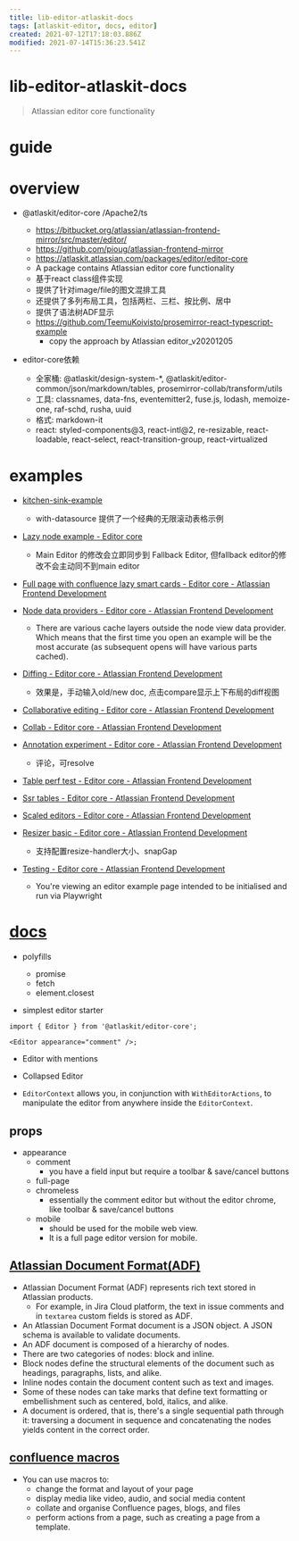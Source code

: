 ```yaml
---
title: lib-editor-atlaskit-docs
tags: [atlaskit-editor, docs, editor]
created: 2021-07-12T17:18:03.886Z
modified: 2021-07-14T15:36:23.541Z
---
```


# lib-editor-atlaskit-docs

> Atlassian editor core functionality

# guide

# overview

- @atlaskit/editor-core /Apache2/ts
  - https://bitbucket.org/atlassian/atlassian-frontend-mirror/src/master/editor/
  - https://github.com/pioug/atlassian-frontend-mirror
  - https://atlaskit.atlassian.com/packages/editor/editor-core
  - A package contains Atlassian editor core functionality
  - 基于react class组件实现
  - 提供了针对image/file的图文混排工具
  - 还提供了多列布局工具，包括两栏、三栏、按比例、居中
  - 提供了语法树ADF显示
  - https://github.com/TeemuKoivisto/prosemirror-react-typescript-example
    - copy the approach by Atlassian editor_v20201205

- editor-core依赖
  - 全家桶: @atlaskit/design-system-*, @atlaskit/editor-common/json/markdown/tables, prosemirror-collab/transform/utils
  - 工具: classnames, data-fns, eventemitter2, fuse.js, lodash, memoize-one, raf-schd, rusha, uuid
  - 格式: markdown-it
  - react: styled-components@3, react-intl@2, re-resizable, react-loadable, react-select, react-transition-group, react-virtualized
# examples
- [kitchen-sink-example](https://atlaskit.atlassian.com/examples/editor/editor-core/kitchen-sink)
  - with-datasource 提供了一个经典的无限滚动表格示例

- [Lazy node example - Editor core](https://atlaskit.atlassian.com/examples/editor/editor-core/lazy-node-example)
  - Main Editor 的修改会立即同步到 Fallback Editor, 但fallback editor的修改不会主动同不到main editor

- [Full page with confluence lazy smart cards - Editor core - Atlassian Frontend Development](https://atlaskit.atlassian.com/examples/editor/editor-core/full-page-with-confluence-lazy-smart-cards)

- [Node data providers - Editor core - Atlassian Frontend Development](https://atlaskit.atlassian.com/examples/editor/editor-core/node-data-providers)
  - There are various cache layers outside the node view data provider. Which means that the first time you open an example will be the most accurate (as subsequent opens will have various parts cached).

- [Diffing - Editor core - Atlassian Frontend Development](https://atlaskit.atlassian.com/examples/editor/editor-core/diffing)
  - 效果是，手动输入old/new doc, 点击compare显示上下布局的diff视图

- [Collaborative editing - Editor core - Atlassian Frontend Development](https://atlaskit.atlassian.com/examples/editor/editor-core/collaborative-editing)

- [Collab - Editor core - Atlassian Frontend Development](https://atlaskit.atlassian.com/examples/editor/editor-core/collab)

- [Annotation experiment - Editor core - Atlassian Frontend Development](https://atlaskit.atlassian.com/examples/editor/editor-core/annotation-experiment)
  - 评论，可resolve

- [Table perf test - Editor core - Atlassian Frontend Development](https://atlaskit.atlassian.com/examples/editor/editor-core/table-perf-test)

- [Ssr tables - Editor core - Atlassian Frontend Development](https://atlaskit.atlassian.com/examples/editor/editor-core/ssr-tables)

- [Scaled editors - Editor core - Atlassian Frontend Development](https://atlaskit.atlassian.com/examples/editor/editor-core/scaled-editors)

- [Resizer basic - Editor core - Atlassian Frontend Development](https://atlaskit.atlassian.com/examples/editor/editor-core/resizer-basic)
  - 支持配置resize-handler大小、snapGap

- [Testing - Editor core - Atlassian Frontend Development](https://atlaskit.atlassian.com/examples/editor/editor-core/testing)
  - You're viewing an editor example page intended to be initialised and run via Playwright
# [docs](https://atlaskit.atlassian.com/packages/editor/editor-core)
- polyfills
  - promise
  - fetch
  - element.closest

- simplest editor starter

```JS
import { Editor } from '@atlaskit/editor-core';

<Editor appearance="comment" />;
```

- Editor with mentions
- Collapsed Editor

- `EditorContext` allows you, in conjunction with `WithEditorActions`, to manipulate the editor from anywhere inside the `EditorContext`. 

## props

- appearance
  - comment
    - you have a field input but require a toolbar & save/cancel buttons
  - full-page
  - chromeless
    - essentially the comment editor but without the editor chrome, like toolbar & save/cancel buttons
  - mobile
    - should be used for the mobile web view. 
    - It is a full page editor version for mobile.

## [Atlassian Document Format(ADF)](https://developer.atlassian.com/cloud/jira/platform/apis/document/structure/)

- Atlassian Document Format (ADF) represents rich text stored in Atlassian products. 
  - For example, in Jira Cloud platform, the text in issue comments and in `textarea` custom fields is stored as ADF.
- An Atlassian Document Format document is a JSON object. A JSON schema is available to validate documents.
- An ADF document is composed of a hierarchy of nodes. 
- There are two categories of nodes: block and inline. 
- Block nodes define the structural elements of the document such as headings, paragraphs, lists, and alike. 
- Inline nodes contain the document content such as text and images. 
- Some of these nodes can take marks that define text formatting or embellishment such as centered, bold, italics, and alike.
- A document is ordered, that is, there's a single sequential path through it: traversing a document in sequence and concatenating the nodes yields content in the correct order.

## [confluence macros](https://confluence.atlassian.com/doc/macros-139387.html)

- You can use macros to:
  - change the format and layout of your page
  - display media like video, audio, and social media content
  - collate and organise Confluence pages, blogs, and files
  - perform actions from a page, such as creating a page from a template. 
